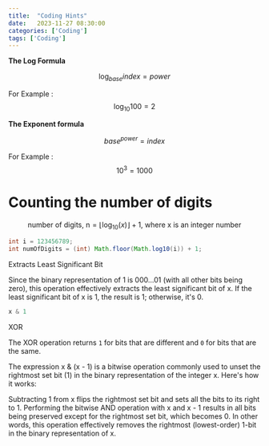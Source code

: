 ```yaml
---
title:  "Coding Hints"
date:   2023-11-27 08:30:00
categories: ['Coding']
tags: ['Coding']
---
```



**The Log Formula**

$$ \log_{base}{index} = {power} $$

For Example : $$ \log_{10}{100} = 2 $$

**The Exponent formula**

$$ base^{power} = index $$

For Example :  $$ 10^{3} = 1000 $$

# Counting the number of digits

$$
\text{number of digits, n} = \lfloor \log_{10}(x) \rfloor + 1 \text{, where x is an integer number}
$$

```java
int i = 123456789;
int numOfDigits = (int) Math.floor(Math.log10(i)) + 1;
```

Extracts Least Significant Bit

Since the binary representation of 1 is 000...01 (with all other bits being zero), this operation effectively extracts the least significant bit of x. If the least significant bit of x is 1, the result is 1; otherwise, it's 0.

```java
x & 1
```

XOR 

The XOR operation returns `1` for bits that are different and `0` for bits that are the same.

The expression x & (x - 1) is a bitwise operation commonly used to unset the rightmost set bit (1) in the binary representation of the integer x. Here's how it works:

Subtracting 1 from x flips the rightmost set bit and sets all the bits to its right to 1.
Performing the bitwise AND operation with x and x - 1 results in all bits being preserved except for the rightmost set bit, which becomes 0.
In other words, this operation effectively removes the rightmost (lowest-order) 1-bit in the binary representation of x. 